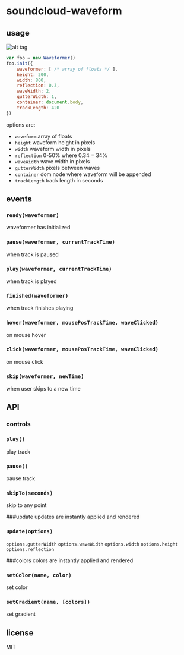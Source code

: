 soundcloud-waveform
===================

## usage

![alt tag](http://i.imgur.com/FzZjzFT.png)

```js
var foo = new Waveformer()
foo.init({
    waveformer: [ /* array of floats */ ],
    height: 200,
    width: 800,
    reflection: 0.3,
    waveWidth: 2,
    gutterWidth: 1,
    container: document.body,
    trackLength: 420
})
```

options are:
* `waveform` array of floats
* `height` waveform height in pixels
* `width` waveform width in pixels
* `reflection` 0-50% where 0.34 = 34%
* `waveWidth` wave width in pixels
* `gutterWidth` pixels between waves
* `container` dom node where waveform will be appended
* `trackLength` track length in seconds

## events

### `ready(waveformer)`
waveformer has initialized

### `pause(waveformer, currentTrackTime)`
when track is paused

### `play(waveformer, currentTrackTime)`
when track is played

### `finished(waveformer)`
when track finishes playing

### `hover(waveformer, mousePosTrackTime, waveClicked)`
on mouse hover

### `click(waveformer, mousePosTrackTime, waveClicked)`
on mouse click

### `skip(waveformer, newTime)`
when user skips to a new time

## API

### controls

### `play()`
play track

### `pause()`
pause track

### `skipTo(seconds)`
skip to any point

###update
updates are instantly applied and rendered
### `update(options)`
`options.gutterWidth`
`options.waveWidth`
`options.width`
`options.height`
`options.reflection`


###colors
colors are instantly applied and rendered

### `setColor(name, color)`
set color

### `setGradient(name, [colors])`
set gradient

## license

MIT